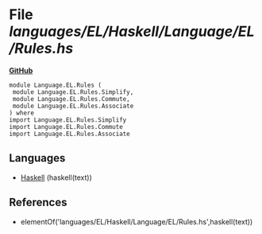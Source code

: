 # File _languages/EL/Haskell/Language/EL/Rules.hs_
**[GitHub](https://github.com/softlang/yas/blob/master/languages/EL/Haskell/Language/EL/Rules.hs)**
```
module Language.EL.Rules (
 module Language.EL.Rules.Simplify,
 module Language.EL.Rules.Commute,
 module Language.EL.Rules.Associate
) where
import Language.EL.Rules.Simplify
import Language.EL.Rules.Commute
import Language.EL.Rules.Associate
```

## Languages
* [Haskell](../languages/Haskell.md) (haskell(text))

## References
* elementOf('languages/EL/Haskell/Language/EL/Rules.hs',haskell(text))

